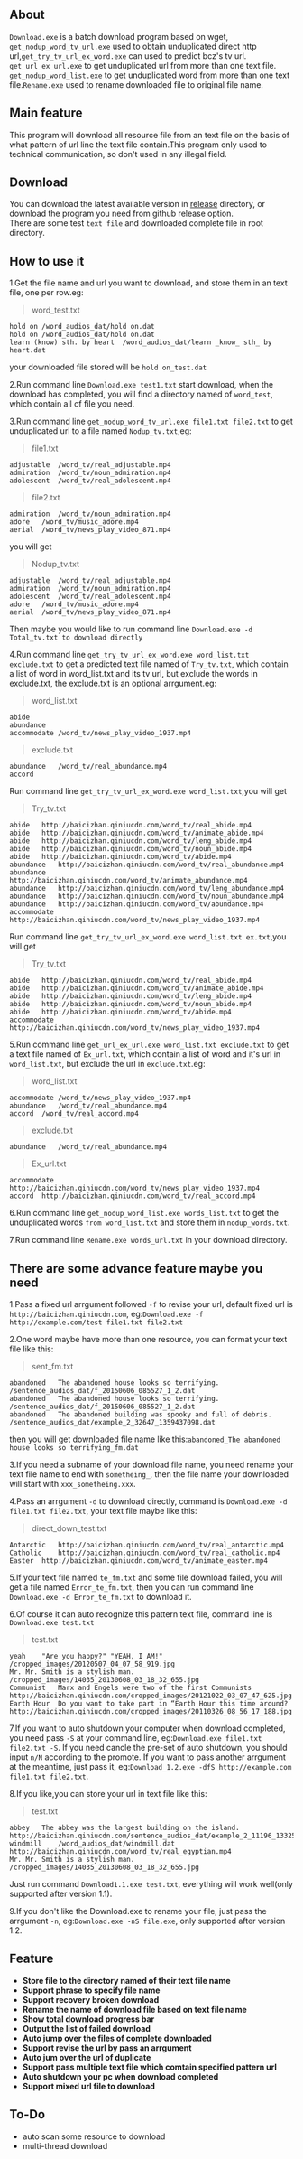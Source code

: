 ## About   
`Download.exe` is a batch download program based on wget, `get_nodup_word_tv_url.exe` used to obtain unduplicated direct http url,`get_try_tv_url_ex_word.exe` can used to predict bcz's tv url. `get_url_ex_url.exe` to get unduplicated url from more than one text file. `get_nodup_word_list.exe` to get unduplicated word from more than one text file.`Rename.exe` used to rename downloaded file to original file name.

## Main feature  
This program will download all resource file from an text file on the basis of what pattern of url line the text file contain.This program only used to technical communication, so don't used in any illegal field.    

## Download  
You can download the latest available version in [release](https://github.com/blueyi/Download_bcz/tree/master/release) directory, or download the program you need from github release option.  
There are some test `text file` and downloaded complete file in root directory.  

## How to use it  
1.Get the file name and url you want to download, and store them in an text file, one per row.eg:  
>word_test.txt

```
hold on	/word_audios_dat/hold on.dat
hold on	/word_audios_dat/hold on.dat
learn (know) sth. by heart	/word_audios_dat/learn _know_ sth_ by heart.dat
```
your downloaded file stored will be `hold on_test.dat`  

2.Run command line `Download.exe test1.txt` start download, when the download has completed, you will find a directory named of `word_test`, which contain all of file you need.  

3.Run command line `get_nodup_word_tv_url.exe file1.txt file2.txt` to get unduplicated url to a file named `Nodup_tv.txt`,eg:  
>file1.txt

```
adjustable	/word_tv/real_adjustable.mp4
admiration	/word_tv/noun_admiration.mp4
adolescent	/word_tv/real_adolescent.mp4
```
>file2.txt

```
admiration	/word_tv/noun_admiration.mp4
adore	/word_tv/music_adore.mp4
aerial	/word_tv/news_play_video_871.mp4
```
you will get   
>Nodup_tv.txt

```
adjustable	/word_tv/real_adjustable.mp4
admiration	/word_tv/noun_admiration.mp4
adolescent	/word_tv/real_adolescent.mp4
adore	/word_tv/music_adore.mp4
aerial	/word_tv/news_play_video_871.mp4
```
Then maybe you would like to run command line `Download.exe -d Total_tv.txt to download directly`

4.Run command line `get_try_tv_url_ex_word.exe word_list.txt exclude.txt` to get a predicted text file named of `Try_tv.txt`, which contain a list of word in word_list.txt and its tv url, but exclude the words in exclude.txt, the exclude.txt is an optional arrgument.eg:  
>word_list.txt

```
abide	
abundance	
accommodate	/word_tv/news_play_video_1937.mp4
```
>exclude.txt

```
abundance   /word_tv/real_abundance.mp4
accord
```
Run command line `get_try_tv_url_ex_word.exe word_list.txt`,you will get  
>Try_tv.txt

```
abide	http://baicizhan.qiniucdn.com/word_tv/real_abide.mp4
abide	http://baicizhan.qiniucdn.com/word_tv/animate_abide.mp4
abide	http://baicizhan.qiniucdn.com/word_tv/leng_abide.mp4
abide	http://baicizhan.qiniucdn.com/word_tv/noun_abide.mp4
abide	http://baicizhan.qiniucdn.com/word_tv/abide.mp4
abundance	http://baicizhan.qiniucdn.com/word_tv/real_abundance.mp4
abundance	http://baicizhan.qiniucdn.com/word_tv/animate_abundance.mp4
abundance	http://baicizhan.qiniucdn.com/word_tv/leng_abundance.mp4
abundance	http://baicizhan.qiniucdn.com/word_tv/noun_abundance.mp4
abundance	http://baicizhan.qiniucdn.com/word_tv/abundance.mp4
accommodate	http://baicizhan.qiniucdn.com/word_tv/news_play_video_1937.mp4
```
Run command line `get_try_tv_url_ex_word.exe word_list.txt ex.txt`,you will get  
>Try_tv.txt

```
abide	http://baicizhan.qiniucdn.com/word_tv/real_abide.mp4
abide	http://baicizhan.qiniucdn.com/word_tv/animate_abide.mp4
abide	http://baicizhan.qiniucdn.com/word_tv/leng_abide.mp4
abide	http://baicizhan.qiniucdn.com/word_tv/noun_abide.mp4
abide	http://baicizhan.qiniucdn.com/word_tv/abide.mp4
accommodate	http://baicizhan.qiniucdn.com/word_tv/news_play_video_1937.mp4
```

5.Run command line `get_url_ex_url.exe word_list.txt exclude.txt` to get a text file named of `Ex_url.txt`, which contain a list of word and it's url in `word_list.txt`, but exclude the url in `exclude.txt`.eg:  
>word_list.txt 

```
accommodate	/word_tv/news_play_video_1937.mp4
abundance   /word_tv/real_abundance.mp4
accord	/word_tv/real_accord.mp4
```
>exclude.txt

```
abundance   /word_tv/real_abundance.mp4
```
>Ex_url.txt

```
accommodate	http://baicizhan.qiniucdn.com/word_tv/news_play_video_1937.mp4
accord	http://baicizhan.qiniucdn.com/word_tv/real_accord.mp4
```

6.Run command line `get_nodup_word_list.exe words_list.txt` to get the unduplicated words `from word_list.txt` and store them in `nodup_words.txt`.  

7.Run command line `Rename.exe words_url.txt` in your download directory.

## There are some advance feature maybe you need   
1.Pass a fixed url arrgument followed `-f` to revise your url, default fixed url is `http://baicizhan.qiniucdn.com`, eg:`Download.exe -f http://example.com/test file1.txt file2.txt`  

2.One word maybe have more than one resource, you can format your text file like this:   
>sent_fm.txt

```
abandoned	The abandoned house looks so terrifying.	/sentence_audios_dat/f_20150606_085527_1_2.dat
abandoned	The abandoned house looks so terrifying.	/sentence_audios_dat/f_20150606_085527_1_2.dat
abandoned	The abandoned building was spooky and full of debris.	/sentence_audios_dat/example_2_32647_1359437098.dat
```
then you will get downloaded file name like this:`abandoned_The abandoned house looks so terrifying_fm.dat`    

3.If you need a subname of your download file name, you need rename your text file name to end with `sometheing_`, then the file name your downloaded will start with `xxx_sometheing.xxx`.   

4.Pass an arrgument `-d` to download directly, command is `Download.exe -d file1.txt file2.txt`, your text file maybe like this:  
>direct_down_test.txt

```
Antarctic	http://baicizhan.qiniucdn.com/word_tv/real_antarctic.mp4
Catholic	http://baicizhan.qiniucdn.com/word_tv/real_catholic.mp4
Easter	http://baicizhan.qiniucdn.com/word_tv/animate_easter.mp4
```

5.If your text file named `te_fm.txt` and some file download failed, you will get a file named `Error_te_fm.txt`, then you can run command line `Download.exe -d Error_te_fm.txt` to download it.  

6.Of course it can auto recognize this pattern text file, command line is `Download.exe test.txt`   
> test.txt

```
yeah	"Are you happy?" "YEAH, I AM!"	/cropped_images/20120507_04_07_58_919.jpg
Mr.	Mr. Smith is a stylish man.	/cropped_images/14035_20130608_03_18_32_655.jpg
Communist	Marx and Engels were two of the first Communists	http://baicizhan.qiniucdn.com/cropped_images/20121022_03_07_47_625.jpg
Earth Hour	Do you want to take part in “Earth Hour this time around?	http://baicizhan.qiniucdn.com/cropped_images/20110326_08_56_17_188.jpg
```

7.If you want to auto shutdown your computer when download completed, you need pass `-S` at your command line, eg:`Download.exe file1.txt file2.txt -S`. If you need cancle the pre-set of auto shutdown, you should input `n/N` according to the promote. If you want to pass another arrgument at the meantime, just pass it, eg:`Download_1.2.exe -dfS http://example.com file1.txt file2.txt`.

8.If you like,you can store your url in text file like this:  
>test.txt

```
abbey	The abbey was the largest building on the island. 	http://baicizhan.qiniucdn.com/sentence_audios_dat/example_2_11196_1332517301.dat
windmill	/word_audios_dat/windmill.dat
http://baicizhan.qiniucdn.com/word_tv/real_egyptian.mp4
Mr.	Mr. Smith is a stylish man.	/cropped_images/14035_20130608_03_18_32_655.jpg
```
Just run command `Download1.1.exe test.txt`, everything will work well(only supported after version 1.1).  

9.If you don't like the Download.exe to rename your file, just pass the arrgument `-n`, eg:`Download.exe -nS file.exe`, only supported after version 1.2.  

## Feature  
* **Store file to the directory named of their text file name**
* **Support phrase to specify file name**
* **Support recovery broken download**
* **Rename the name of download file based on text file name**
* **Show total download progress bar**
* **Output the list of failed download**
* **Auto jump over the files of complete downloaded**
* **Support revise the url by pass an arrgument**
* **Auto jum over the url of duplicate**
* **Support pass multiple text file which comtain specified pattern url**
* **Auto shutdown your pc when download completed**
* **Support mixed url file to download**

## To-Do  
* auto scan some resource to download
* multi-thread download



